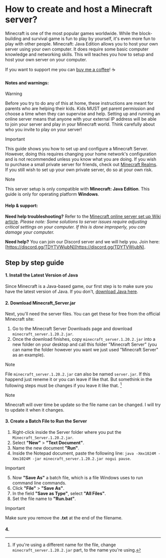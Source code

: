 # How to create and host a Minecraft server?
Minecraft is one of the most popular games worldwide. While the block-building and survival game is fun to play by yourself, it's even more fun to play with other people. Minecraft: Java Edition allows you to host your own server using your own computer. It does require some basic computer knowledge and networking skills. This will teaches you how to setup and host your own server on your computer.

If you want to support me you can [buy me a coffee](https://www.buymeacoffee.com/gamertilen)! ☕

#### **Notes and warnings:**

> [!WARNING]
> Before you try to do any of this at home, these instructions are meant for parents who are helping their kids. Kids MUST get parent permission and choose a time when they can supervise and help. Setting up and running an online server means that anyone with your external IP address will be able to join your server and play in your Minecraft world. Think carefully about who you invite to play on your server!

> [!IMPORTANT]
> This guide shows you how to set up and configure a Minecraft Server. However, doing this requires changing your home network's configuration and is not recommended unless you know what you are doing. If you wish to purchase a small private server for friends, check out [Minecraft Realms](<https://www.minecraft.net/realms>). If you still wish to set up your own private server, do so at your own risk.

> [!NOTE]
> This server setup is only compatible with **Minecraft: Java Edition**. This guide is only for operating platform **Windows**.

#### **Help & support:**

**Need help troubleshooting?**  Refer to the [Minecraft online server set up Wiki article](https://minecraft.fandom.com/wiki/Tutorials/Setting_up_a_server). *Please note: Some solutions to server issues require adjusting critical settings on your computer. If this is done improperly, you can damage your computer.*

**Need help?** You can join our Discord server and we will help you. Join here: [https://discord.gg/TDYTVWjubN](https://discord.gg/TDYTVWjubN).

## Step by step guide

#### 1. Install the Latest Version of Java
Since Minecraft is a Java-based game, our first step is to make sure you have the latest version of Java. If you don't, [download Java here](https://www.java.com/download/).

#### 2. Download Minecraft_Server.jar

Next, you'll need the server files. You can get these for free from the official Minecraft site:
 
1. Go to the Minecraft Server Downloads page and download `minecraft_server.1.20.2.jar`.
2. Once the download finishes, copy `minecraft_server.1.20.2.jar` into a new folder on your desktop and call this folder "Minecraft Server" (you can name the folder however you want we just used "Minecraft Server" as an example).

> [!NOTE]
> File `minecraft_server.1.20.2.jar` can also be named `server.jar`. If this happend just reneme it or you can leave if like that. But somethink in the following steps must be changes if you leave it like that. [^1]

> [!NOTE]
> Minecraft will over time be update so the file name can be changed. I will try to update it when it changes.

#### 3. Create a Batch File to Run the Server 

1. Right-click inside the Server folder where you put the `Minecraft_Server.1.20.2.jar`.
2. Select **"New"** > **"Text Document"**.
3. Name the new document **"Run"**.
4. Inside the Notepad document, paste the following line: `java -Xmx1024M -Xms1024M -jar minecraft_server.1.20.2.jar nogui pause`.

> [!IMPORTANT]
> [^1]:If you're using a different name for the file, change `minecraft_server.1.20.2.jar` part, to the name you're using. 

5. Now **"Save As"** a batch file, which is a file Windows uses to run command line commands. 
6. Click **"File"** > **"Save As"**.
7. In the field **"Save as Type"**, select **"All Files"**.
8. Set the file name to **"Run.bat"**. 

> [!IMPORTANT]
> Make sure you remove the **.txt** at the end of the filename.

#### 4.
